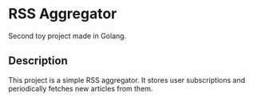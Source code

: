 # RSS Aggregator

Second toy project made in Golang. 

## Description

This project is a simple RSS aggregator. It stores user subscriptions and periodically fetches new articles from them.

